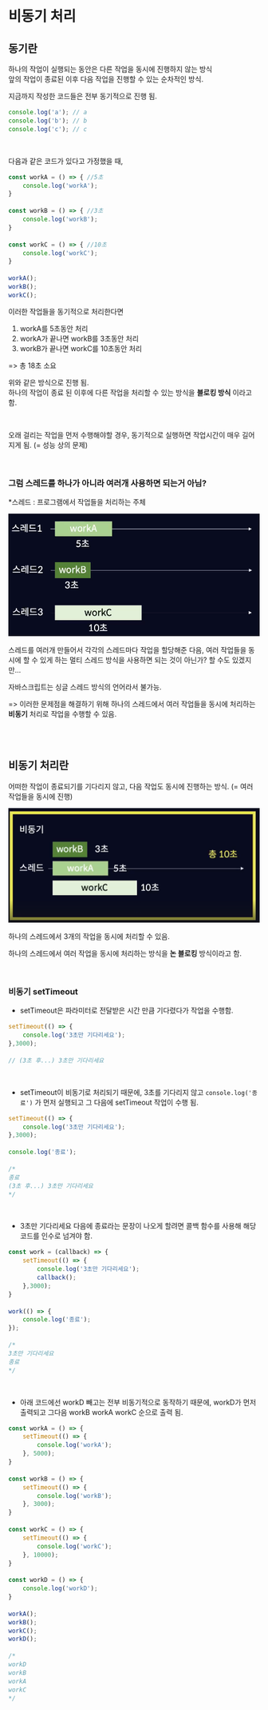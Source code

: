 # 비동기 처리

## 동기란

하나의 작업이 실행되는 동안은 다른 작업을 동시에 진행하지 않는 방식 <br/>
앞의 작업이 종료된 이후 다음 작업을 진행할 수 있는 순차적인 방식.

지금까지 작성한 코드들은 전부 동기적으로 진행 됨.
```js
console.log('a'); // a
console.log('b'); // b
console.log('c'); // c
```

<br/>

다음과 같은 코드가 있다고 가정했을 때,

```js
const workA = () => { //5초
    console.log('workA');
}

const workB = () => { //3초
    console.log('workB');
}

const workC = () => { //10초
    console.log('workC');
}

workA();
workB();
workC();
```

이러한 작업들을 동기적으로 처리한다면

1. workA를 5초동안 처리
2. workA가 끝나면 workB를 3초동안 처리
3. workB가 끝나면 workC를 10초동안 처리

=> 총 18초 소요

위와 같은 방식으로 진행 됨. <br/>
하나의 작업이 종료 된 이후에 다른 작업을 처리할 수 있는 방식을 **블로킹 방식** 이라고 함.

<br/>

오래 걸리는 작업을 먼저 수행해야할 경우, 동기적으로 실행하면 작업시간이 매우 길어지게 됨. (= 성능 상의 문제)

<br/>

### 그럼 스레드를 하나가 아니라 여러개 사용하면 되는거 아님?

*스레드 : 프로그램에서 작업들을 처리하는 주체

![Alt text](image.png)

스레드를 여러개 만들어서 각각의 스레드마다 작업을 할당해준 다음,
여러 작업들을 동시에 할 수 있게 하는 멀티 스레드 방식을 사용하면 되는 것이 아닌가? 할 수도 있겠지만... <br/>

자바스크립트는 싱글 스레드 방식의 언어라서 불가능.

=> 이러한 문제점을 해결하기 위해 하나의 스레드에서 여러 작업들을 동시에 처리하는 **비동기** 처리로 작업을 수행할 수 있음.

<br/><br/>

## 비동기 처리란
어떠한 작업이 종료되기를 기다리지 않고, 다음 작업도 동시에 진행하는 방식. (= 여러 작업들을 동시에 진행)

![Alt text](image-1.png)

하나의 스레드에서 3개의 작업을 동시에 처리할 수 있음. <br/>

하나의 스레드에서 여러 작업을 동시에 처리하는 방식을 **논 블로킹** 방식이라고 함.

<br/>

### 비동기 setTimeout

- setTimeout은 파라미터로 전달받은 시간 만큼 기다렸다가 작업을 수행함.

```js
setTimeout(() => {
    console.log('3초만 기다리세요');
},3000);

// (3초 후...) 3초만 기다리세요
```

<br/>

- setTimeout이 비동기로 처리되기 때문에, 3초를 기다리지 않고 `console.log('종료')` 가 먼저 실행되고 그 다음에 setTimeout 작업이 수행 됨.

```js
setTimeout(() => {
    console.log('3초만 기다리세요');
},3000);

console.log('종료');

/*
종료
(3초 후...) 3초만 기다리세요
*/
```

<br/>

- 3초만 기다리세요 다음에 종료라는 문장이 나오게 할려면 콜백 함수를 사용해 해당 코드를 인수로 넘겨야 함. 

```js
const work = (callback) => {
    setTimeout(() => {
        console.log('3초만 기다리세요');
        callback();
    },3000);
}

work(() => {
    console.log('종료');
});

/*
3초만 기다리세요
종료
*/
```

<br/>

- 아래 코드에선 workD 빼고는 전부 비동기적으로 동작하기 때문에, workD가 먼저 출력되고 그다음 workB workA workC 순으로 출력 됨.

```js
const workA = () => {
    setTimeout(() => {
        console.log('workA');
    }, 5000);
}

const workB = () => {
    setTimeout(() => {
        console.log('workB');
    }, 3000);
}

const workC = () => {
    setTimeout(() => {
        console.log('workC');
    }, 10000);
}

const workD = () => {
    console.log('workD');
}

workA();
workB();
workC();
workD();

/*
workD
workB
workA
workC
*/
```